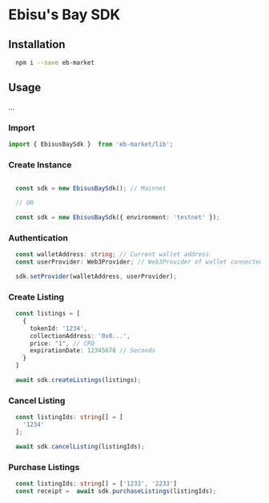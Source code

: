 # Ebisu's Bay SDK


## Installation

```sh
  npm i --save eb-market    
```

## Usage

...

### Import


```ts
import { EbisusBaySdk }  from 'eb-market/lib';
```

### Create Instance

```ts

  const sdk = new EbisusBaySdk(); // Mainnet

  // OR

  const sdk = new EbisusBaySdk({ environment: 'testnet' });
```

### Authentication

```ts  
  const walletAddress: string; // Current wallet address
  const userProvider: Web3Provider; // Web3Provider of wallet connected

  sdk.setProvider(walletAddress, userProvider);
```

### Create Listing

```ts
  const listings = [
    {
      tokenId: '1234',
      collectionAddress: '0x0...',
      price: "1", // CRO
      expirationDate: 12345678 // Seconds
    }
  ]

  await sdk.createListings(listings);
```

### Cancel Listing

```ts
  const listingIds: string[] = [
    '1234'
  ];

  await sdk.cancelListing(listingIds);
```

### Purchase Listings

```ts
  const listingIds: string[] = ['1233', '2233']
  const receipt =  await sdk.purchaseListings(listingIds);
```

